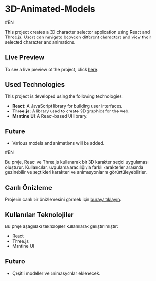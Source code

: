# 3D-Animated-Models

#EN

This project creates a 3D character selector application using React and Three.js. Users can navigate between different characters and view their selected character and animations.

## Live Preview

To see a live preview of the project, click [here](https://3d-animated-models.vercel.app/).

## Used Technologies

This project is developed using the following technologies:

- **React**: A JavaScript library for building user interfaces.
- **Three.js**: A library used to create 3D graphics for the web.
- **Mantine UI**: A React-based UI library.

## Future

- Various models and animations will be added.

#EN

Bu proje, React ve Three.js kullanarak bir 3D karakter seçici uygulaması oluşturur. Kullanıcılar, uygulama aracılığıyla farklı karakterler arasında gezinebilir ve seçtikleri karakteri ve animasyonlarını görüntüleyebilirler.

## Canlı Önizleme

Projenin canlı bir önizlemesini görmek için [buraya tıklayın]((https://3d-animated-models.vercel.app/)).


## Kullanılan Teknolojiler

Bu proje aşağıdaki teknolojiler kullanılarak geliştirilmiştir:
- React
- Three.js
- Mantine UI
  
## Future

- Çeşitli modeller ve animasyonlar eklenecek.



